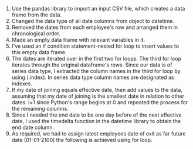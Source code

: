 1. Use the pandas library to import an input CSV file, which creates a data frame from the data.
2. Changed the data type of all date columns from object to datetime.
3. Removed the dates from each employee's row and arranged them in chronological order.
4. Made an empty data frame with relevant variables in it.
5. I've used an if condition statement-nested for loop to insert values to this empty data frame.
6. The dates are iterated over in the first two for loops. The third for loop iterates through the original dataframe's rows. Since our data is of series data type, I extracted the column names in the third for loop by using (.index). In series data type column names are designated as indexes.
7. If my date of joining equals effective date, then add values to the data, assuming that my date of joining is the smallest date in relation to other dates. i+1 since Python's range begins at 0 and repeated the process for the remaining columns.
8. Since I needed the end date to be one day before of the next effective date, I used the timedelta function in the datetime library to obtain the end date column.
9. As required, we had to assign latest employees date of exit as far future date (01-01-2100) the following is achieved using for loop.

